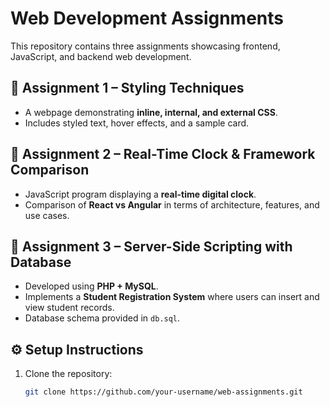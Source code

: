 # Web Development Assignments

This repository contains three assignments showcasing frontend, JavaScript, and backend web development.

## 📂 Assignment 1 – Styling Techniques
- A webpage demonstrating **inline, internal, and external CSS**.
- Includes styled text, hover effects, and a sample card.

## 📂 Assignment 2 – Real-Time Clock & Framework Comparison
- JavaScript program displaying a **real-time digital clock**.
- Comparison of **React vs Angular** in terms of architecture, features, and use cases.

## 📂 Assignment 3 – Server-Side Scripting with Database
- Developed using **PHP + MySQL**.
- Implements a **Student Registration System** where users can insert and view student records.
- Database schema provided in `db.sql`.

## ⚙️ Setup Instructions
1. Clone the repository:
   ```bash
   git clone https://github.com/your-username/web-assignments.git

